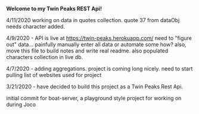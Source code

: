 **Welcome to my Twin Peaks REST Api!**

4/11/2020 working on data in quotes collection. quote 37 from dataObj needs character added.

4/9/2020 - API is live at https://twin-peaks.herokuapp.com/
need to "figure out" data... painfully manually enter all data or automate some how? also, move this file to build notes and write real readme. also populated characters collection in live db.

4/7/2020 - adding aggregations. project is coming long nicely.  need to start pulling list of websites used for project

3/21/2020 - have decided to build this project as a Twin Peaks Rest Api.

initial commit for boat-server, a playground style project for working on during Joco